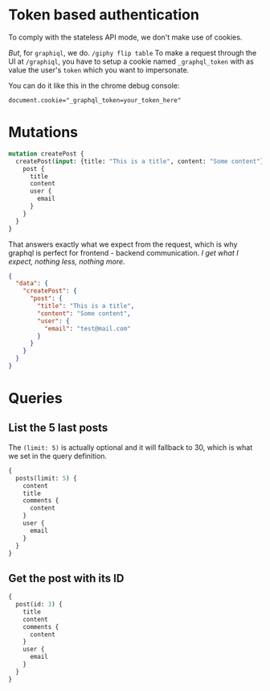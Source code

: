 # Token based authentication
To comply with the stateless API mode, we don't make use of cookies.

*But*, for `graphiql`, we do. `/giphy flip table`
To make a request through the UI at `/graphiql`, you have to setup a cookie named `_graphql_token` with as value the user's `token` which you want to impersonate.

You can do it like this in the chrome debug console:

````
document.cookie="_graphql_token=your_token_here"
````

# Mutations

````graphql
mutation createPost {
  createPost(input: {title: "This is a title", content: "Some content"}) {
    post {
      title
      content
      user {
        email
      }
    }
  }
}
````

That answers exactly what we expect from the request, which is why graphql is perfect for frontend - backend communication. *I get what I expect, nothing less, nothing more*.

````json
{
  "data": {
    "createPost": {
      "post": {
        "title": "This is a title",
        "content": "Some content",
        "user": {
          "email": "test@mail.com"
        }
      }
    }
  }
}
````

# Queries

## List the 5 last posts
The `(limit: 5)` is actually optional and it will fallback to 30, which is what we set in the query definition.
````graphql
{
  posts(limit: 5) {
    content
    title
    comments {
      content
    }
    user {
      email
    }
  }
}
````

## Get the post with its ID
````graphql
{
  post(id: 3) {
    title
    content
    comments {
      content
    }
    user {
      email
    }
  }
}
````

